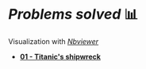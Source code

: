 # *Problems solved* :bar_chart:
Visualization with [*Nbviewer*](https://nbviewer.org/)
- [**01 - Titanic's shipwreck**](https://nbviewer.org/github/joaocarvoli/ML-problems/blob/main/problems/01_Titanic.ipynb)
